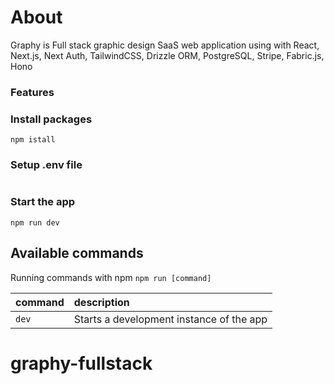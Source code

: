 # About

Graphy is Full stack graphic design SaaS web application using with React, Next.js, Next Auth, TailwindCSS, Drizzle ORM, PostgreSQL, Stripe, Fabric.js, Hono

### Features

### Install packages

```shell
npm istall
```

### Setup .env file

```js

```

### Start the app

```shell
npm run dev
```

## Available commands

Running commands with npm `npm run [command]`

| command | description                              |
| :------ | :--------------------------------------- |
| `dev`   | Starts a development instance of the app |
# graphy-fullstack

